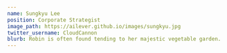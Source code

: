 ```yaml
---
name: Sungkyu Lee
position: Corporate Strategist
image_path: https://ailever.github.io/images/sungkyu.jpg
twitter_username: CloudCannon
blurb: Robin is often found tending to her majestic vegetable garden.
---
```

